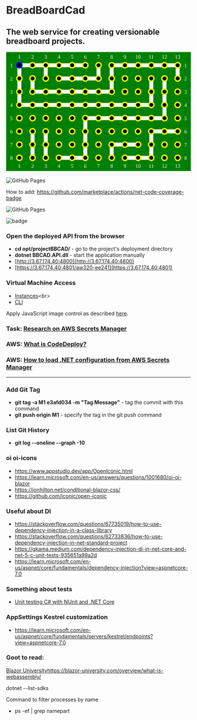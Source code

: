 # BreadBoardCad

## The web service for creating versionable breadboard projects.

![Demo Board](BBCAD.Doc/board-1.svg)

![GitHub Pages](https://github.com/K-S-K/BusTable/actions/workflows/dotnet.yml/badge.svg)

How to add: https://github.com/marketplace/actions/net-code-coverage-badge

![GitHub Pages](https://github.com/K-S-K/BreadBoardCad/actions/workflows/develop.yml/badge.svg)

![badge](https://img.shields.io/endpoint?url=https://gist.githubusercontent.com/K-S-K/BBCAPI/raw/code-coverage.json)


### Open the deployed API from the browser
- **cd opt/projectBBCAD/** - go to the project's deployment directory
- **dotnet BBCAD.API.dll** - start the application manually
- [http://3.67.174.40:4800](http://3.67.174.40:4800)
- [https://3.67.174.40:4801/aw320-ee241](https://3.67.174.40:4801)

### Virtual Machine Access
- [Instances](https://eu-central-1.console.aws.amazon.com/ec2/home?region=eu-central-1#Instances:)<br>
- [CLI](https://eu-central-1.console.aws.amazon.com/ec2-instance-connect/ssh?connType=standard&instanceId=i-0380e7fb0f1be7c5e&osUser=ubuntu&region=eu-central-1&sshPort=22#/)


Apply JavaScript image control as described [here](https://learn.microsoft.com/en-us/aspnet/core/blazor/javascript-interoperability/?view=aspnetcore-7.0).

### Task: [Research on AWS Secrets Manager](https://github.com/K-S-K/BreadBoardCad/issues/11)
### AWS: [What is CodeDeploy?](https://docs.aws.amazon.com/codedeploy/latest/userguide/welcome.html)<br>
### AWS: [How to load .NET configuration from AWS Secrets Manager](https://aws.amazon.com/ru/blogs/modernizing-with-aws/how-to-load-net-configuration-from-aws-secrets-manager/)

<hr>

### Add Git Tag
- **git tag -a M1 e3afd034 -m "Tag Message"** - tag the commit with this command
- **git push origin M1** - specify the tag in the git push command

### List Git History
- **git log --oneline --graph -10**

### oi oi-icons
- https://www.appstudio.dev/app/OpenIconic.html
- https://learn.microsoft.com/en-us/answers/questions/1001680/oi-oi-blazor
- https://jonhilton.net/conditional-blazor-css/
- https://github.com/iconic/open-iconic

### Useful about DI
- https://stackoverflow.com/questions/67735019/how-to-use-dependency-injection-in-a-class-library
- https://stackoverflow.com/questions/62733836/how-to-use-dependency-injection-in-net-standard-project
- https://gkama.medium.com/dependency-injection-di-in-net-core-and-net-5-c-unit-tests-935651a99a2d
- https://learn.microsoft.com/en-us/aspnet/core/fundamentals/dependency-injection?view=aspnetcore-7.0

### Something about tests
- [Unit testing C# with NUnit and .NET Core](https://learn.microsoft.com/en-us/dotnet/core/testing/unit-testing-with-nunit)

### AppSettings Kestrel customization
- https://learn.microsoft.com/en-us/aspnet/core/fundamentals/servers/kestrel/endpoints?view=aspnetcore-7.0

### Goot to read:
[Blazor University](https://blazor-university.com/overview/what-is-webassembly/)https://blazor-university.com/overview/what-is-webassembly/

dotnet --list-sdks

Command to filter processes by name
- ps -ef | grep namepart

